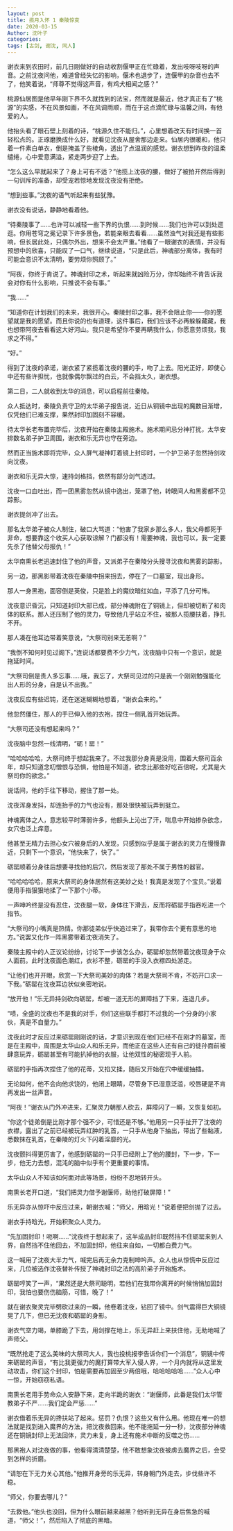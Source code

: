 ```yaml
---
layout: post
title: 揽月入怀 1 秦陵惊变
date: 2020-03-15
Author: 沈叶子
categories: 
tags: [古剑, 谢沈, 同人]
--- 
```

谢衣来到农田时，前几日刚做好的自动收割偃甲正在忙碌着，发出吱呀吱呀的声音。之前沈夜问他，难道曾经失忆的影响，偃术也退步了，连偃甲的杂音也去不了，他笑着说，“师尊不觉得这声音，有鸡犬相闻之感？”

桃源仙居图是他早年刚下界不久就找到的法宝，然而就是最近，他才真正有了“桃源”的实感，不在风景如画，不在风调雨顺，而在于这点滴忙碌与温馨之间，有他爱的人。

他抬头看了眼石壁上刻着的诗，“桃源久住不能归。”，心里想着改天有时间换一首轻松点的。正琢磨换成什么好，就看见沈夜从屋舍那边走来。仙居内很暖和，他只着一件素白单衣，倒是掩盖了些棱角，透出了点温润的感觉。谢衣想到昨夜的温柔缱绻，心中爱意满溢，紧走两步迎了上去。

“怎么这么早就起来了？身上可有不适？”他揽上沈夜的腰，做好了被拍开然后得到一句训斥的准备，却受宠若惊地发现沈夜没有拒绝。

“想到些事。”沈夜的语气听起来有些犹豫。

谢衣没有说话，静静地看着他。

“待秦陵事了……也许可以减轻一些下界的仇恨……到时候……我们也许可以到处逛逛。你用苍穹之冕记录下许多景色，若能亲眼去看看……虽然浊气对我还是有些影响，但长居此处，只偶尔外出，想来不会太严重。”他看了一眼谢衣的表情，并没有预想中的欣喜，只能叹了一口气，继续说道，“只是此后，神魂部分离体，我有时可能会意识不太清明，要劳烦你照顾了。”

“阿夜，你终于肯说了。神魂封印之术，听起来就凶险万分，你却始终不肯告诉我会对你有什么影响，只推说不会有事。”

“我……”

“知道你在计划我们的未来，我很开心。秦陵封印之事，我不会阻止你——你的愿望就是我的愿望。而且你说的也有道理，这件事后，我们应该不必再躲躲藏藏，我也想带阿夜去看看这大好河山。我只是希望你不要再瞒我什么，你愿意劳烦我，我求之不得。”

“好。”

得到了沈夜的承诺，谢衣紧了紧揽着沈夜的腰的手，吻了上去。阳光正好，即使心中还有些许担忧，也就像偶尔飘过的白云，不会挡太久，谢衣想。

第二日，二人就收到太华的消息，可以启程前往秦陵。

众人抵达时，秦陵负责守卫的太华弟子报告说，近日从铜镜中出现的魔数目渐增，仅凭他们已难支撑，果然封印加固刻不容缓。

待太华长老布置完毕后，沈夜开始在秦陵主殿施术。施术期间忌分神打扰，太华安排数名弟子护卫周围，谢衣和乐无异也守在旁边。

然而正当施术即将完毕，众人屏气凝神盯着镜上封印时，一个护卫弟子忽然持剑攻向沈夜。

谢衣和乐无异大惊，速持剑格挡，依然有部分剑气透过。

沈夜一口血吐出，而一团黑雾忽然从镜中逸出，笼罩了他，转眼间人和黑雾都不见踪影。

谢衣提剑冲了出去。

那名太华弟子被众人制住，破口大骂道：“他害了我家乡那么多人，我父母都死于非命，想要靠这个收买人心获取谅解？门都没有！需要神魂，我也可以，我一定要先杀了他替父母报仇！”

太华南熏长老迅速封住了他的声音，又派弟子在秦陵分头搜寻沈夜和黑雾的踪影。

另一边，那黑影带着沈夜在秦陵中拐来拐去，停在了一口墓室，现出身形。

那人一身黑袍，面容倒是英俊，只是脸上的魔纹暗红如血，平添了几分可怖。

沈夜意识昏沉，只知道封印大部已成，部分神魂附在了铜镜上，但却被切断了和肉体的联系。那人还压制了他的灵力，导致他几乎站立不住，被那人揽腰扶着，挣扎不开。

那人凑在他耳边带着笑意说，“大祭司别来无恙啊？”

“我倒不知何时见过阁下。”连说话都要费不少力气，沈夜脑中只有一个意识，就是拖延时间。

“大祭司倒是贵人多忘事……哦，我忘了，大祭司见过的只是我一个刚刚勉强能化出人形的分身，自是认不出我。”

沈夜反应有些迟钝，还在迷迷糊糊地想着，“谢衣会来的。”

他忽然僵住，那人的手已伸入他的衣袍，捏住一侧乳首开始玩弄。

“大祭司还没有想起来吗？”

沈夜脑中忽然一线清明，“砺！罂！”

“哈哈哈哈哈，大祭司终于想起我来了。不过我那分身真是没用，围着大祭司百余年，却只知道念叨憎恨与恐惧，他怕是不知道，欲念比那些好吃百倍呢，尤其是大祭司你的欲念。”

说话间，他的手往下移动，握住了那一处。

沈夜浑身发抖，却连抬手的力气也没有，那处很快被玩弄到挺立。

神魂离体之人，意志较平时薄弱许多，他额头上沁出了汗，喘息中开始掺杂欲念，女穴也泛上痒意。

他甚至无精力去担心女穴被身后的人发现，只感到似乎是属于谢衣的灵力在慢慢靠近，只剩下一个意识，“他快来了，快了。”

砺罂顺着分身往后想要寻找他的后穴，然后发现了那处不属于男性的器官。

“哈哈哈哈哈，原来大祭司的身体居然有这美妙之处！我真是发现了个宝贝。”说着便用手指狠狠地揉了一下那个小蒂。

一声呻吟终是没有忍住，沈夜腿一软，身体往下滑去，反而将砺罂手指吞吃进一个指节。

“大祭司的小嘴真是热情。你那徒弟似乎快追过来了，我带你去个更有意思的地方。”说罢又化作一阵黑雾带着沈夜消失了。

秦陵主殿中的人正议论纷纷，讨论下一步该怎么办，砺罂却忽然带着沈夜现身于众人面前。此时沈夜面色潮红，衣衫不整，砺罂的手没入衣襟四处游走。

“让他们也开开眼，欣赏一下大祭司美妙的肉体？若是大祭司不肯，不妨开口求一下我。”砺罂在沈夜耳边状似亲密地说。

“放开他！”乐无异持剑砍向砺罂，却被一道无形的屏障挡了下来，连退几步。

“啧，全盛的沈夜也不是我的对手，你们这些联手都打不过我的一个分身的小家伙，真是不自量力。”

沈夜此时才反应过来砺罂刚刚说的话，才意识到现在他们已经不在刚才的墓室，而是在主殿中，周围是太华山众人和乐无异，而他正在这些人还有自己的徒孙面前被肆意玩弄，砺罂甚至有可能扒掉他的衣服，让他双性的秘密现于人前。

砺罂的手指再次捏住了他的花蒂，又掐又揉，随后又开始在穴中缓缓抽插。

无论如何，他不会向他求饶的，他闭上眼睛，尽管身下已湿意泛滥，咬唇硬是不肯再发出一丝声音。

“阿夜！”谢衣从门外冲进来，汇聚灵力朝那人砍去，屏障闪了一瞬，又恢复如初。

“你这个徒弟倒是比刚才那个强不少，可惜还是不够。”他用另一只手扯开了沈夜的衣襟，露出了之前已经被玩弄红肿的乳首，一只手从他身下抽出，带出了些黏液，悉数抹在乳首，在秦陵的灯火下闪着淫靡的光。

沈夜颤抖得更厉害了，他感到砺罂的一只手已经附上了他的腰封，下一步，下一步，他无力去想，混沌的脑中似乎有个更重要的事情。

太华山众人不知该如何面对此等场景，纷纷不忍地转开头。

南熏长老开口道，“我们把灵力借予谢偃师，助他打破屏障！”

乐无异亦从惊吓中反应过来，朝谢衣喊：“师父，用晗光！”说着便把剑抛了过去。

谢衣手持晗光，开始积聚众人灵力。

“先加固封印！呃啊……”沈夜终于想起来了，这半成品封印既然挡不住砺罂来到人界，自然挡不住他回去，不加固封印，他往来自如，一切都白费力气。

这一喊用了沈夜大半力气，喊完后再无余力克制呻吟声。众人也从惊慌中反应过来，几位被选作沈夜替补传授了神魂封印之法的高阶弟子开始施术。

砺罂哼笑了一声，“果然还是大祭司聪明，若他们在我带你离开的时候悄悄加固封印，我怕也要伤伤脑筋，可惜，晚了！”

就在谢衣聚灵完毕劈砍过来的一瞬，他卷着沈夜，钻回了镜中。剑气震得巨大铜镜晃了几下，但已无沈夜和砺罂的身影。

谢衣气空力竭，单膝跪了下去，用剑撑在地上，乐无异赶上来扶住他，无助地喊了声师父。

“既然抢走了这么美味的大祭司大人，我也投桃报李告诉你们一个消息”，铜镜中传来砺罂的声音，“有比我更强力的魔打算带大军入侵人界，一个月内就将从这里发动攻击，你们这个封印，怕是需要再加固至少两倍哦，哈哈哈哈哈……”众人心中一惊，开始窃窃私语。

南熏长老用手势命众人安静下来，走向半跪的谢衣：“谢偃师，此番是我们太华管教弟子不严……我们定会严惩……”

谢衣借着乐无异的搀扶站了起来。惩罚？仇恨？这些又有什么用。他现在唯一的想法就是找到进入魔界的方法，把沈夜救回来。他不能拖延一分一秒，沈夜部分神魂还在铜镜封印上无法回体，灵力未复，身上还有施术中断的反噬之伤……

那黑袍人对沈夜做的事，他看得清清楚楚，他不敢想象沈夜被虏去魔界之后，会受到怎样的折磨。

“请恕在下无力关心其他。”他推开身旁的乐无异，转身朝门外走去，步伐些许不稳。

“师父，你要去哪儿？”

“去救他。”他头也没回，但为什么眼前越来越黑？他听到无异在身后焦急的喊道，“师父！”，然后陷入了彻底的黑暗。